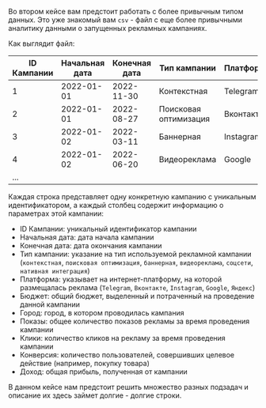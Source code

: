 Во втором кейсе вам предстоит работать с более привычным типом данных. Это уже знакомый вам `csv` - файл с еще более привычными аналитику данными о запущенных рекламных кампаниях.

Как выглядит файл:

| ID Кампании | Начальная дата | Конечная дата | Тип кампании | Платформа | Бюджет | Город | Показы | Клики | Конверсия | Доход |
| --- | --- | --- | --- | --- | --- | --- | --- | --- | --- | --- |
| 1 | 2022-01-01 | 2022-11-30 | Контекстная | Telegram | 35693 | Казань | 3217.0 | 507.0 | 188 | 44205 |
| 2 | 2022-01-01 | 2022-08-27 | Поисковая оптимизация | Вконтакте | 1986 | Москва | 1362.0 | 305.0 | 95 | 9964 |
| 3 | 2022-01-02 | 2022-03-11 | Баннерная | Instagram | 2020 | Екатеринбург | 2420.0 | 541.0 | 87 | 14792 |
| 4 | 2022-01-02 | 2022-06-20 | Видеореклама | Google | 18684 | Москва | 728.0 | 406.0 | 73 | 13824 |
| ... |  |  |  |  |  |  |  |  |  |  |

Каждая строка представляет одну конкретную кампанию с уникальным идентификатором, а каждый столбец содержит информацию о параметрах этой кампании:

-   ID Кампании: уникальный идентификатор кампании
-   Начальная дата: дата начала кампании
-   Конечная дата: дата окончания кампании
-   Тип кампании: указание на тип используемой рекламной кампании (`контекстная`, `поисковая оптимизация`, `баннерная`, `видеореклама`, `соцсети`, `нативная интеграция`)
-   Платформа: указывает на интернет-платформу, на которой размещалась реклама (`Telegram`, `Вконтакте`, `Instagram`, `Google`, `Яндекс`)
-   Бюджет: общий бюджет, выделенный и потраченный на проведение данной кампании
-   Город: город, в котором проводилась кампания
-   Показы: общее количество показов рекламы за время проведения кампании
-   Клики: количество кликов на рекламу за время проведения кампании
-   Конверсия: количество пользователей, совершивших целевое действие (например, покупку товара)
-   Доход: общая прибыль, полученная от кампании

В данном кейсе нам предстоит решить множество разных подзадач и описание их здесь займет долгие - долгие строки.
